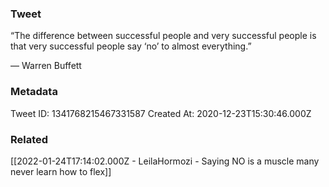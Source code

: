 ### Tweet
“The difference between successful people and very successful people is that very successful people say ‘no’ to almost everything.”

— Warren Buffett

### Metadata
Tweet ID: 1341768215467331587
Created At: 2020-12-23T15:30:46.000Z

### Related
[[2022-01-24T17:14:02.000Z - LeilaHormozi - Saying NO is a muscle many never learn how to flex]]

